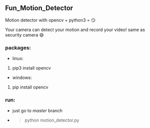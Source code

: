 ## Fun_Motion_Detector
Motion detector with opencv + python3 = 😏

Your camera can detect your motion and record your video! same as security camera :smile:

### packages:
- linux:
1. pip3 install opencv

- windows:
1. pip install opencv

### run:
- just go to *master* branch
- > python motion_detector.py
